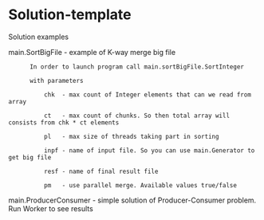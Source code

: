 # Solution-template

Solution examples

   main.SortBigFile - example of K-way merge big file
   
          In order to launch program call main.sortBigFile.SortInteger
          
          with parameters
          
              chk  - max count of Integer elements that can we read from array
              
              ct   - max count of chunks. So then total array will consists from chk * ct elements
              
              pl   - max size of threads taking part in sorting
              
              inpf - name of input file. So you can use main.Generator to get big file
              
              resf - name of final result file
              
              pm   - use parallel merge. Available values true/false
              
   main.ProducerConsumer - simple solution of Producer-Consumer problem. Run Worker to see results
